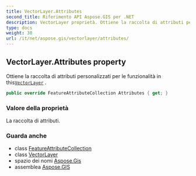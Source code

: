 ```yaml
---
title: VectorLayer.Attributes
second_title: Riferimento API Aspose.GIS per .NET
description: VectorLayer proprietà. Ottiene la raccolta di attributi personalizzati per le funzionalità in thisVectorLayer .
type: docs
weight: 30
url: /it/net/aspose.gis/vectorlayer/attributes/
---
```

## VectorLayer.Attributes property

Ottiene la raccolta di attributi personalizzati per le funzionalità in this[`VectorLayer`](../) .

```csharp
public override FeatureAttributeCollection Attributes { get; }
```

### Valore della proprietà

La raccolta di attributi.

### Guarda anche

* class [FeatureAttributeCollection](../../featureattributecollection/)
* class [VectorLayer](../)
* spazio dei nomi [Aspose.Gis](../../vectorlayer/)
* assemblea [Aspose.GIS](../../../)


